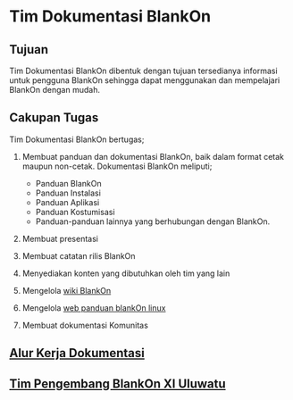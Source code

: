 Tim Dokumentasi BlankOn
=======================

Tujuan
------
Tim Dokumentasi BlankOn dibentuk dengan tujuan tersedianya informasi untuk pengguna BlankOn sehingga dapat menggunakan dan mempelajari BlankOn dengan mudah.

Cakupan Tugas
-------------
Tim Dokumentasi BlankOn bertugas;
  1. Membuat panduan dan dokumentasi BlankOn, baik dalam format cetak maupun non-cetak. Dokumentasi BlankOn meliputi;
      - Panduan BlankOn
      - Panduan Instalasi
      - Panduan Aplikasi
      - Panduan Kostumisasi
      - Panduan-panduan lainnya yang berhubungan dengan BlankOn.

  2. Membuat presentasi
  3. Membuat catatan rilis BlankOn
  4. Menyediakan konten yang dibutuhkan oleh tim yang lain
  5. Mengelola [wiki BlankOn][wikiblankon]
  6. Mengelola [web panduan blankOn linux][webpanduanboi]
  7. Membuat dokumentasi Komunitas


[Alur Kerja Dokumentasi](/TimPengembang/Dokumentasi/AlurKerjaTimDokumentasi.md)
------------------------


[Tim Pengembang BlankOn XI Uluwatu](https://github.com/BlankOn/Uluwatu/blob/master/TEAM.md)
----------------------------------


[webpanduanboi]:(http://panduan.blankonlinux.or.id/)
[wikiblankon]:(https://blankon.github.io/wiki/)

